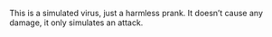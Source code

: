 This is a simulated virus, just a harmless prank. It doesn’t cause any damage, it only simulates an attack.
